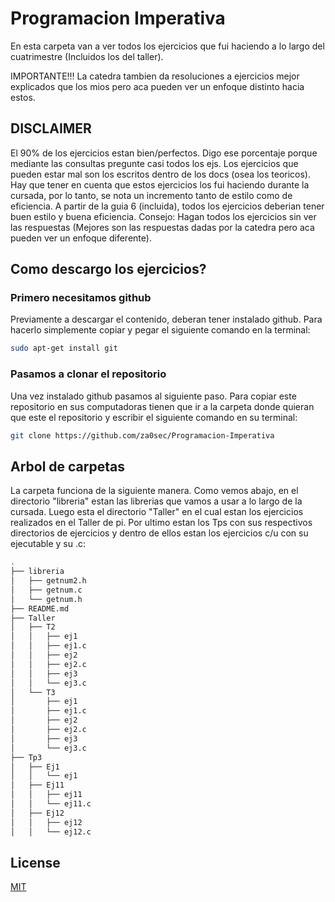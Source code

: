 # Programacion Imperativa

En esta carpeta van a ver todos los ejercicios que fui haciendo a lo largo del cuatrimestre (Incluidos los del taller). 

IMPORTANTE!!! 
La catedra tambien da resoluciones a ejercicios mejor explicados que los mios pero aca pueden ver un enfoque distinto hacia estos.

## DISCLAIMER

El 90% de los ejercicios estan bien/perfectos. Digo ese porcentaje porque mediante las consultas pregunte casi todos los ejs. Los ejercicios que pueden estar mal son los escritos dentro de los docs (osea los teoricos). 
Hay que tener en cuenta que estos ejercicios los fui haciendo durante la cursada, por lo tanto, se nota un incremento tanto de estilo como de eficiencia. A partir de la guia 6 (incluida), todos los ejercicios deberian tener buen estilo y buena eficiencia.
Consejo: Hagan todos los ejercicios sin ver las respuestas (Mejores son las respuestas dadas por la catedra pero aca pueden ver un enfoque diferente).

## Como descargo los ejercicios?

### Primero necesitamos github
Previamente a descargar el contenido, deberan tener instalado github.
Para hacerlo simplemente copiar y pegar el siguiente comando en la terminal:
```bash
sudo apt-get install git
```

### Pasamos a clonar el repositorio

Una vez instalado github pasamos al siguiente paso.
Para copiar este repositorio en sus computadoras tienen que ir a la carpeta donde quieran que este el repositorio y escribir el siguiente comando en su terminal:

```bash
git clone https://github.com/za0sec/Programacion-Imperativa
```

## Arbol de carpetas
La carpeta funciona de la siguiente manera. Como vemos abajo, en el directorio "libreria" estan las librerias que vamos a usar a lo largo de la cursada.
Luego esta el directorio "Taller" en el cual estan los ejercicios realizados en el Taller de pi.
Por ultimo estan los Tps con sus respectivos directorios de ejercicios y dentro de ellos estan los ejercicios c/u con su ejecutable y su .c:
```bash
.
├── libreria
│   ├── getnum2.h
│   ├── getnum.c
│   └── getnum.h
├── README.md
├── Taller
│   ├── T2
│   │   ├── ej1
│   │   ├── ej1.c
│   │   ├── ej2
│   │   ├── ej2.c
│   │   ├── ej3
│   │   └── ej3.c
│   └── T3
│       ├── ej1
│       ├── ej1.c
│       ├── ej2
│       ├── ej2.c
│       ├── ej3
│       └── ej3.c
├── Tp3
│   ├── Ej1
│   │   └── ej1
│   ├── Ej11
│   │   ├── ej11
│   │   └── ej11.c
│   ├── Ej12
│   │   ├── ej12
│   │   └── ej12.c
```


## License

[MIT](https://github.com/za0sec/)
